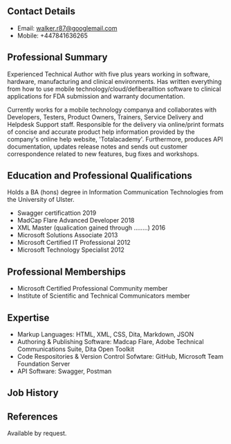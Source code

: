 ## Contact Details
- Email: walker.r87@googlemail.com
- Mobile: +447841636265

## Professional Summary

Experienced Technical Author with five plus years working in software, hardware, manufacturing and clinical environments.  Has written everything from how to use mobile technology/cloud/defiberalltion software to clinical applications for FDA submission and warranty documentation.

Currently works for a mobile technology companya and collaborates with Developers, Testers, Product Owners, Trainers, Service Delivery and Helpdesk Support staff. Responsible for the delivery via online/print formats of concise and accurate product help information provided by the company's online help website, 'Totalacademy'. Furthermore, produces API documentation, updates release notes and sends out customer correspondence related to new features, bug fixes and workshops.

## Education and Professional Qualifications

Holds a BA (hons) degree in Information Communication Technologies from the University of Ulster. 

- Swagger certificattion  2019
- MadCap Flare Advanced Developer 2018
- XML Master (qualication gained through ........)  2016
- Microsoft Solutions Associate 2013
- Microsoft Certified IT Professional 2012
- Microsoft Technology Specialist 2012

## Professional Memberships

- Microsoft Certified Professional Community member
- Institute of Scientific and Technical Communicators member

## Expertise

- Markup Languages: HTML, XML, CSS, Dita, Markdown, JSON
- Authoring & Publishing Software: Madcap Flare, Adobe Technical Communications Suite, Dita Open Toolkit 
- Code Respositories & Version Control Sofwtare: GitHub, Microsoft Team Foundation Server
- API Software: Swagger, Postman

## Job History


## References

Available by request.




